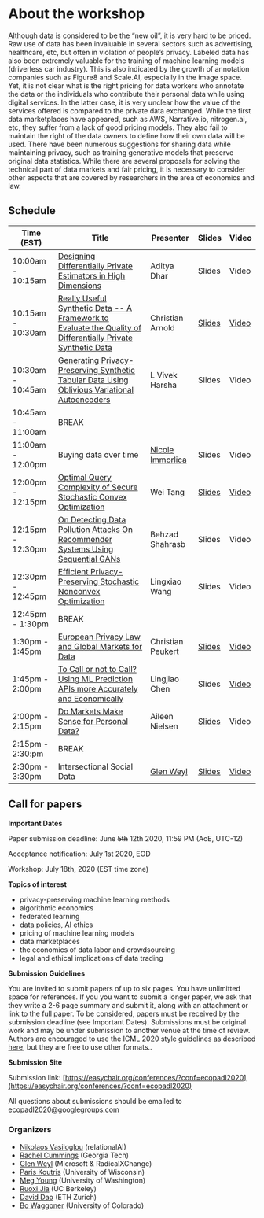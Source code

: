 
# About the workshop #

Although data is considered to be the “new oil”, it is very hard to be priced. Raw use of data has been invaluable in several sectors such as advertising, healthcare, etc, but often in violation of people’s privacy. Labeled data has also been extremely valuable for the training of machine learning models (driverless car industry). This is also indicated by the growth of annotation companies such as Figure8 and Scale.AI, especially in the image space. Yet, it is not clear what is the right pricing for data workers who annotate the data or the individuals who contribute their personal data while using digital services. In the latter case, it is very unclear how the value of the services offered is compared to the private data exchanged.  While the first data marketplaces have appeared, such as AWS, Narrative.io, nitrogen.ai, etc, they suffer from a lack of good pricing models. They also fail to maintain the right of the data owners to define how their own data will be used. There have been numerous suggestions for sharing data while maintaining privacy, such as training generative models that preserve original data statistics.
While there are several proposals for solving the technical part of data markets and fair pricing, it is necessary to consider other aspects that are covered by researchers in the area of economics and law. 

## Schedule ##

Time (EST)  | Title  | Presenter | Slides | Video |
----------- | ------ | --------- | ------ | ----- |
10:00am - 10:15am | [Designing Differentially Private Estimators in High Dimensions](https://drive.google.com/file/d/1cQhjxk96e0erVyo1ofOHDzpeh1OTgpyx/view?usp=sharing) | 	Aditya Dhar | Slides | Video|
10:15am - 10:30am | [Really Useful Synthetic Data -- A Framework to Evaluate the Quality of Differentially Private Synthetic Data](https://drive.google.com/file/d/1dwUptJjiWfKtEx2NZmEjz38GGR6UIbXH/view?usp=sharing) | 	Christian Arnold | [Slides](https://drive.google.com/file/d/1IN4vmr1qEeGHc1HAlPLtHdG1sKSxH7U3/view?usp=sharing) | [Video](https://drive.google.com/file/d/1IB7J1IM6LdQDjBcVQq-30R3OZqtchv7c/view?usp=sharing)|
10:30am - 10:45am |	[Generating Privacy-Preserving Synthetic Tabular Data Using Oblivious Variational Autoencoders](https://drive.google.com/file/d/1R6S59Nr0saOZuhr_mrk-_6DvZeOZ7Xdz/view?usp=sharing)  |	L Vivek Harsha | Slides | Video |
10:45am - 11:00am | BREAK |
11:00am - 12:00pm |   Buying data over time  | [Nicole Immorlica](http://www.immorlica.com/) | Slides | Video |
12:00pm - 12:15pm   | [Optimal Query Complexity of Secure Stochastic Convex Optimization](https://drive.google.com/file/d/16ZQbfEawSpy2Zr_rCPDw5tDdWyB5K7c9/view?usp=sharing)  | Wei Tang | [Slides](https://drive.google.com/file/d/11jaDtYRqUkcpQ6QnxWTqVTBKmcGEpRTA/view?usp=sharing) | [Video](https://drive.google.com/file/d/1hWo0UKmMwl5hy_uqNOgUlVDEhKI5iKSP/view?usp=sharing) | 
12:15pm - 12:30pm | [On Detecting Data Pollution Attacks On Recommender Systems Using Sequential GANs](https://drive.google.com/file/d/1b9iJHLq4g-aCRqdGocnqdx0x7p0TzPXE/view?usp=sharing) | Behzad Shahrasb | Slides | Video |
12:30pm - 12:45pm | 	[Efficient Privacy-Preserving Stochastic Nonconvex Optimization](https://drive.google.com/file/d/1FfGuUOnVgCCOUsBh80_jj67FW9A4HrVt/view?usp=sharing) | 	Lingxiao Wang | Slides | Video|
12:45pm - 1:30pm  | BREAK |
1:30pm - 1:45pm   | [European Privacy Law and Global Markets for Data](https://drive.google.com/file/d/1xNg6w_RbTVk5rdkW9obbYMUBa74sio4c/view?usp=sharing) | Christian Peukert | [Slides](https://drive.google.com/file/d/1VNLhw4hudcAzdlY768qFOsEVp64aj3kr/view?usp=sharing) | [Video](https://drive.google.com/file/d/1ntKiRoA5MVhKyj5ahqLJkH-0l10i2qAo/view?usp=sharing) |
1:45pm - 2:00pm   | [To Call or not to Call? Using ML Prediction APIs more Accurately and Economically](https://drive.google.com/file/d/1fmCr50IvAMPOMGLwUMZkDzvywEzcsSlW/view?usp=sharing) | Lingjiao Chen | Slides | [Video](https://drive.google.com/file/d/1oOJ9Tu7HEfh5XzdzLcNe7c6Z_Asm_8gG/view?usp=sharing) |
2:00pm - 2:15pm | [Do Markets Make Sense for Personal Data?](https://drive.google.com/file/d/1JzbPrvW9ELfkATS3DiaAzWkCf6fLDFqx/view?usp=sharing)  | Aileen Nielsen | [Slides](https://drive.google.com/file/d/1OQQnNBDDVqKhr_ZHRoRYXCgDizSGEqeR/view?usp=sharing) | Video |
2:15pm - 2:30:pm | BREAK| 
2:30pm - 3:30pm | Intersectional Social Data | [Glen Weyl](http://glenweyl.com/) | [Slides](https://drive.google.com/file/d/1n2EivlulQvKPVbxAuit51M0GgZvpeERs/view?usp=sharing) | [Video](https://drive.google.com/file/d/1ytiGdbcTRk91JCN1WKHGWdyA8dNiltdC/view?usp=sharing) |

## Call for papers ##

**Important Dates**

Paper submission deadline: June ~~5th~~ 12th 2020, 11:59 PM (AoE, UTC-12)

Acceptance notification: July 1st 2020, EOD

Workshop: July 18th, 2020 (EST time zone)
 
**Topics of interest** 

- privacy-preserving machine learning methods
- algorithmic economics
- federated learning
- data policies, AI ethics
- pricing of machine learning models 
- data marketplaces
- the economics of data labor and crowdsourcing
- legal and ethical implications of data trading

**Submission Guidelines**

You are invited to submit papers of up to six pages. You have unlimitted space for references. If you you want to submit a longer paper, we ask that they write a 2-6 page summary and submit it, along with an attachment or link to the full paper.  To be considered, papers must be received by the submission deadline (see Important Dates). Submissions must be original work and may be under submission to another venue at the time of review. Authors are encouraged to use the ICML 2020 style guidelines as described [here](https://icml.cc/Conferences/2020/StyleAuthorInstructions), but they are free to use other formats.. 

**Submission Site**

Submission link: [https://easychair.org/conferences/?conf=ecopadl2020](https://easychair.org/conferences/?conf=ecopadl2020)

All questions about submissions should be emailed to [ecopadl2020@googlegroups.com](mailto:ecopadl2020@googlegroups.com)


### Organizers ####
- [Nikolaos Vasiloglou](https://www.linkedin.com/in/vasiloglou) (relationalAI)
- [Rachel Cummings](https://pwp.gatech.edu/rachel-cummings/) 	(Georgia Tech)
- [Glen Weyl](http://glenweyl.com/)	(Microsoft & RadicalXChange)
- [Paris Koutris](http://pages.cs.wisc.edu/~paris/)  (University of Wisconsin)  		
- [Meg Young](https://ischool.uw.edu/people/phd/profile/megyoung)	(University of Washington)
- [Ruoxi Jia](https://ruoxijia.github.io/) (UC Berkeley)
- [David Dao](https://daviddao.org/) (ETH Zurich)	
- [Bo Waggoner](https://www.bowaggoner.com/)	(University of Colorado)	


